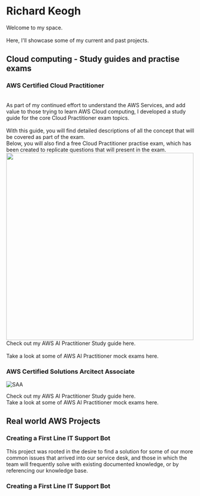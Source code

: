 # Richard Keogh

Welcome to my space. 
<br> <br>
Here, I'll showcase some of my current and past projects.

## Cloud computing - Study guides and practise exams

### AWS Certified Cloud Practitioner
<br>
As part of my continued effort to understand the AWS Services, and add value to those trying to learn AWS Cloud computing, I developed a study guide for the core Cloud Practitioner exam topics.
<br><br>
With this guide, you will find detailed descriptions of all the concept that will be covered as part of the exam.
<br>
Below, you will also find a free Cloud Practitioner practise exam, which has been created to replicate questions that will present in the exam. 
<br>
<img src="https://cdn-ckjba.nitrocdn.com/XvHIXtRQMUYzLjoXbfBpiwAcydcSSOVj/assets/images/optimized/rev-81f45bc/www.ciat.edu/wp-content/uploads/2020/12/AWS-Certified_Cloud-Practitioner_512x512.bc006f14f986fa4f3ca238b0b62be458ce1fb5ce.png" width="500" height="500">
Check out my AWS AI Practitioner Study guide here. 
<br><br>
Take a look at some of AWS AI Practitioner mock exams here.

### AWS Certified Solutions Arcitect Associate
![SAA](https://github.com/user-attachments/assets/b3749a02-6433-45e2-9ae4-31b00dbe6291) 

Check out my AWS AI Practitioner Study guide here. <br>
Take a look at some of AWS AI Practitioner mock exams here.

## Real world AWS Projects

### Creating a First Line IT Support Bot

This project was rooted in the desire to find a solution for some of our more common issues that arrived into our service desk, and those in which the team will frequently solve with existing documented knowledge, or by referencing our knowledge base. 

### Creating a First Line IT Support Bot



